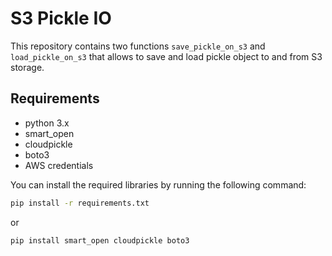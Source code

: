 # S3 Pickle IO

This repository contains two functions `save_pickle_on_s3` and `load_pickle_on_s3` that allows to save and load pickle object to and from S3 storage.

## Requirements
* python 3.x
* smart_open
* cloudpickle
* boto3
* AWS credentials

You can install the required libraries by running the following command:
```bash
pip install -r requirements.txt
```
or
```bash
pip install smart_open cloudpickle boto3
